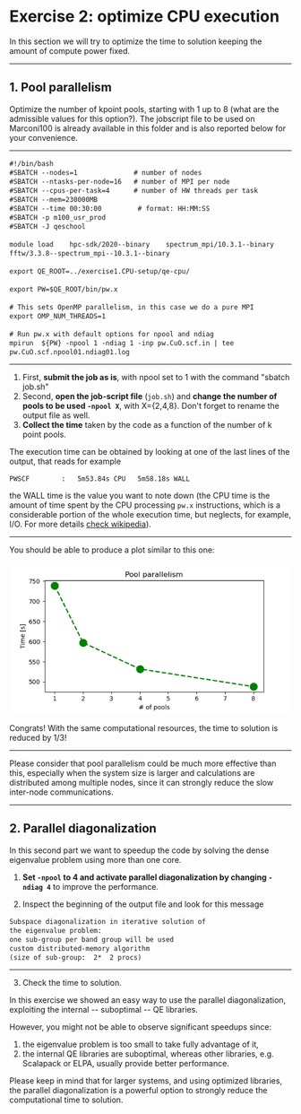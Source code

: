 # Exercise 2: optimize CPU execution

In this section we will try to optimize the time to solution keeping the amount of compute power fixed.

------------------------------------------------------------------------

## 1. Pool parallelism

Optimize the number of kpoint pools, starting with 1 up to 8 (what are the admissible values for this option?). 
The jobscript file to be used on Marconi100 is already available in this folder and is also reported below for your convenience.

------------------------------------------------------------------------

~~~~~{.bash}
#!/bin/bash
#SBATCH --nodes=1              # number of nodes
#SBATCH --ntasks-per-node=16   # number of MPI per node
#SBATCH --cpus-per-task=4      # number of HW threads per task
#SBATCH --mem=230000MB
#SBATCH --time 00:30:00         # format: HH:MM:SS
#SBATCH -p m100_usr_prod
#SBATCH -J qeschool

module load    hpc-sdk/2020--binary    spectrum_mpi/10.3.1--binary   fftw/3.3.8--spectrum_mpi--10.3.1--binary  

export QE_ROOT=../exercise1.CPU-setup/qe-cpu/

export PW=$QE_ROOT/bin/pw.x

# This sets OpenMP parallelism, in this case we do a pure MPI 
export OMP_NUM_THREADS=1 

# Run pw.x with default options for npool and ndiag
mpirun  ${PW} -npool 1 -ndiag 1 -inp pw.CuO.scf.in | tee pw.CuO.scf.npool01.ndiag01.log  
~~~~~

------------------------------------------------------------------------

1. First, **submit the job as is**, with npool set to 1 with the command  "sbatch job.sh"
2. Second, **open the job-script file** (`job.sh`) and **change the number of pools to be used `-npool X`**, with X={2,4,8}. Don't forget to rename the output file as well.
3. **Collect the time** taken by the code as a function of the number of k point pools.

The execution time can be obtained by looking at one of the last lines of the output, that reads for example

    PWSCF        :   5m53.84s CPU   5m58.18s WALL

the WALL time is the value you want to note down 
(the CPU time is the amount of time spent by the CPU processing `pw.x` 
instructions, which is a considerable portion of the whole execution time,
but neglects, for example, I/O. 
For more details [check wikipedia](https://en.wikipedia.org/wiki/CPU_time)).

------------------------------------------------------------------------

You should be able to produce a plot similar to this one:

![](pool.png)

Congrats! With the same computational resources, the time to solution is reduced by 1/3!

------------------------------------------------------------------------

Please consider that pool parallelism could be much more effective than this, especially when the system size is larger and calculations are distributed among multiple nodes, 
since it can strongly reduce the slow inter-node communications.

------------------------------------------------------------------------

## 2. Parallel diagonalization

In this second part we want to speedup the code by solving the dense eigenvalue problem using more than one core. 

1. **Set `-npool` to 4 and activate parallel diagonalization by changing `-ndiag 4`** to improve the performance.

2. Inspect the beginning of the output file and look for this message

```
Subspace diagonalization in iterative solution of 
the eigenvalue problem:
one sub-group per band group will be used
custom distributed-memory algorithm 
(size of sub-group:  2*  2 procs)
```

------------------------------------------------------------------------

3. Check the time to solution. 

In this exercise we showed an easy way to use the parallel diagonalization, exploiting the internal -- suboptimal -- QE libraries. 

However, you might not be able to observe significant speedups since:

1. the eigenvalue problem is too small to take fully advantage of it,
2. the internal QE libraries are suboptimal, whereas other libraries, e.g. Scalapack or ELPA, usually provide better performance. 

Please keep in mind that for larger systems, and using optimized libraries, the parallel diagonalization is a powerful option to strongly reduce the computational time to solution. 

